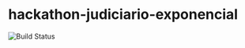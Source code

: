 # hackathon-judiciario-exponencial
<img src="https://travis-ci.org/joemccann/dillinger.svg?branch=master" alt="Build Status"></a></p>

